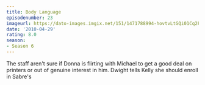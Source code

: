 ```yaml
---
title: Body Language
episodenumber: 23
imageurl: https://dato-images.imgix.net/151/1471788994-hovtvLtGQi01Cq2FoFTW0i9T8tc.jpg?ixlib=rb-1.1.0&ch=DPR%2CWidth&auto=compress%2Cformat
date: '2010-04-29'
rating: 8.0
season:
- Season 6
---
```


The staff aren't sure if Donna is flirting with Michael to get a good deal on printers or out of genuine interest in him. Dwight tells Kelly she should enroll in Sabre's